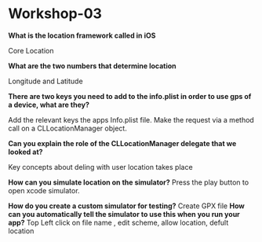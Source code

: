 # Workshop-03
**What is the location framework called in iOS**

Core Location

**What are the two numbers that determine location**

Longitude and Latitude

**There are two keys you need to add to the info.plist in order to use gps of a device, what are they?**

Add the relevant keys the apps Info.plist file.
Make the request via a method call on a CLLocationManager object.

**Can you explain the role of the CLLocationManager delegate that we looked at?**

Key concepts about deling with user location takes place

**How can you simulate location on the simulator?**
Press the play button to open xcode simulator.

**How do you create a custom simulator for testing?**
Create GPX file
**How can you automatically tell the simulator to use this when you run your app?**
Top Left click on file name , edit scheme, allow location, defult location
